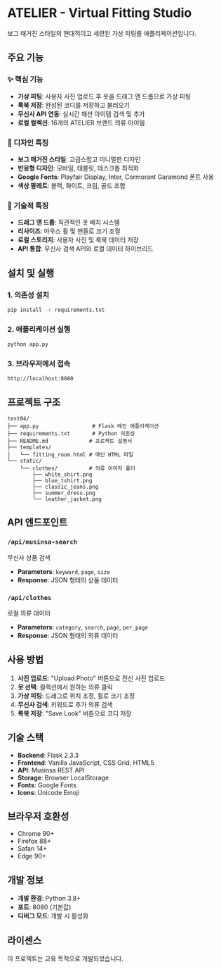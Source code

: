 # ATELIER - Virtual Fitting Studio

보그 매거진 스타일의 현대적이고 세련된 가상 피팅룸 애플리케이션입니다.

## 주요 기능

### ✨ 핵심 기능
- **가상 피팅**: 사용자 사진 업로드 후 옷을 드래그 앤 드롭으로 가상 피팅
- **룩북 저장**: 완성된 코디를 저장하고 불러오기
- **무신사 API 연동**: 실시간 패션 아이템 검색 및 추가
- **로컬 컬렉션**: 16개의 ATELIER 브랜드 의류 아이템

### 🎨 디자인 특징
- **보그 매거진 스타일**: 고급스럽고 미니멀한 디자인
- **반응형 디자인**: 모바일, 태블릿, 데스크톱 최적화
- **Google Fonts**: Playfair Display, Inter, Cormorant Garamond 폰트 사용
- **색상 팔레트**: 블랙, 화이트, 크림, 골드 조합

### 🔧 기술적 특징
- **드래그 앤 드롭**: 직관적인 옷 배치 시스템
- **리사이즈**: 마우스 휠 및 핸들로 크기 조절
- **로컬 스토리지**: 사용자 사진 및 룩북 데이터 저장
- **API 통합**: 무신사 검색 API와 로컬 데이터 하이브리드

## 설치 및 실행

### 1. 의존성 설치
```bash
pip install -r requirements.txt
```

### 2. 애플리케이션 실행
```bash
python app.py
```

### 3. 브라우저에서 접속
```
http://localhost:8080
```

## 프로젝트 구조

```
test04/
├── app.py                 # Flask 메인 애플리케이션
├── requirements.txt       # Python 의존성
├── README.md             # 프로젝트 설명서
├── templates/
│   └── fitting_room.html # 메인 HTML 파일
└── static/
    └── clothes/          # 의류 이미지 폴더
        ├── white_shirt.png
        ├── blue_tshirt.png
        ├── classic_jeans.png
        ├── summer_dress.png
        └── leather_jacket.png
```

## API 엔드포인트

### `/api/musinsa-search`
무신사 상품 검색
- **Parameters**: `keyword`, `page`, `size`
- **Response**: JSON 형태의 상품 데이터

### `/api/clothes`
로컬 의류 데이터
- **Parameters**: `category`, `search`, `page`, `per_page`
- **Response**: JSON 형태의 의류 데이터

## 사용 방법

1. **사진 업로드**: "Upload Photo" 버튼으로 전신 사진 업로드
2. **옷 선택**: 컬렉션에서 원하는 의류 클릭
3. **가상 피팅**: 드래그로 위치 조정, 휠로 크기 조정
4. **무신사 검색**: 키워드로 추가 의류 검색
5. **룩북 저장**: "Save Look" 버튼으로 코디 저장

## 기술 스택

- **Backend**: Flask 2.3.3
- **Frontend**: Vanilla JavaScript, CSS Grid, HTML5
- **API**: Musinsa REST API
- **Storage**: Browser LocalStorage
- **Fonts**: Google Fonts
- **Icons**: Unicode Emoji

## 브라우저 호환성

- Chrome 90+
- Firefox 88+
- Safari 14+
- Edge 90+

## 개발 정보

- **개발 환경**: Python 3.8+
- **포트**: 8080 (기본값)
- **디버그 모드**: 개발 시 활성화

## 라이센스

이 프로젝트는 교육 목적으로 개발되었습니다.
